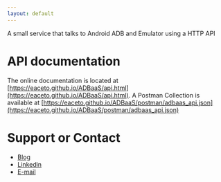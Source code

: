 ```yaml
---
layout: default
---
```


A small service that talks to Android ADB and Emulator using a HTTP API

# API documentation

The online documentation is located at [https://eaceto.github.io/ADBaaS/api.html](https://eaceto.github.io/ADBaaS/api.html). A Postman Collection is available at [https://eaceto.github.io/ADBaaS/postman/adbaas_api.json](https://eaceto.github.io/ADBaaS/postman/adbaas_api.json)

# Support or Contact

- [Blog](https://eaceto.dev)
- [Linkedin](https://www.linkedin.com/in/ezequielaceto/)
- [E-mail](mailto:eaceto@pm.me) 
